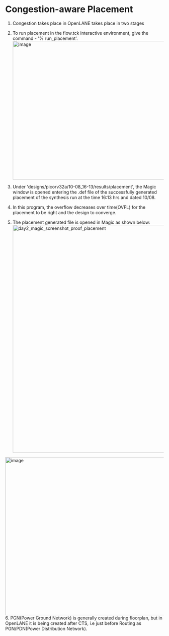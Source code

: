 # Congestion-aware Placement
1. Congestion takes place in OpenLANE takes place in two stages
2. To run placement in the flow.tck interactive environment, give the command - '% run_placement'.<img width="882" height="440" alt="image" src="https://github.com/user-attachments/assets/17d59599-96aa-402a-bf71-bfb4452a93b9" />

3. Under 'designs/picorv32a/10-08_16-13/results/placement', the Magic window is opened entering the .def file of the successfully generated placement of the synthesis run at the time 16:13 hrs and dated 10/08.
4. In this program, the overflow decreases over time(OVFL) for the placement to be right and the design to converge.
5. The placement generated file is opened in Magic as shown below:<img width="1916" height="723" alt="day2_magic_screenshot_proof_placement" src="https://github.com/user-attachments/assets/b5ceb4f7-ffa5-4a25-bc68-17f104d27036" />
<img width="959" height="502" alt="image" src="https://github.com/user-attachments/assets/2ace58fd-d46a-4d2e-8ab5-9d0a650a41de" />
6. PGN(Power Ground Network) is generally created during floorplan, but in OpenLANE it is being created after CTS, i.e just before Routing as PGN/PDN(Power Distribution Network).
